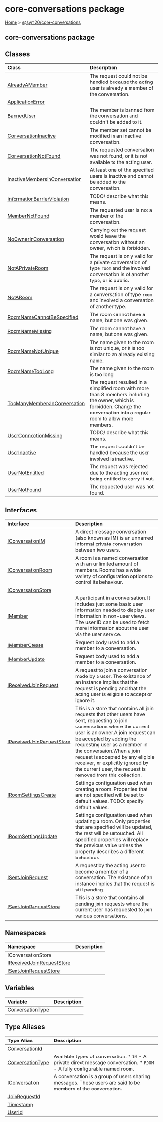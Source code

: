 # core-conversations package

[Home]() &gt; [@sym20/core-conversations](core-conversations.md)

## core-conversations package

## Classes

| Class | Description |
| :--- | :--- |
| [AlreadyAMember](core-conversations.alreadyamember.md) | The request could not be handled because the acting user is already a member of the conversation. |
| [ApplicationError](core-conversations.applicationerror.md) |  |
| [BannedUser](core-conversations.banneduser.md) | The member is banned from the conversation and couldn't be added to it. |
| [ConversationInactive](core-conversations.conversationinactive.md) | The member set cannot be modified in an inactive conversation. |
| [ConversationNotFound](core-conversations.conversationnotfound.md) | The requested conversation was not found, or it is not available to the acting user. |
| [InactiveMembersInConversation](core-conversations.inactivemembersinconversation.md) | At least one of the specified users is inactive and cannot be added to the conversation. |
| [InformationBarrierViolation](core-conversations.informationbarrierviolation.md) | TODO/ describe what this means. |
| [MemberNotFound](core-conversations.membernotfound.md) | The requested user is not a member of the conversation. |
| [NoOwnerInConversation](core-conversations.noownerinconversation.md) | Carrying out the request would leave the conversation without an owner, which is forbidden. |
| [NotAPrivateRoom](core-conversations.notaprivateroom.md) | The request is only valid for a private conversation of type `room` and the involved conversation is of another type, or is public. |
| [NotARoom](core-conversations.notaroom.md) | The request is only valid for a conversation of type `room` and involved a conversation of another type. |
| [RoomNameCannotBeSpecified](core-conversations.roomnamecannotbespecified.md) | The room cannot have a name, but one was given. |
| [RoomNameMissing](core-conversations.roomnamemissing.md) | The room cannot have a name, but one was given. |
| [RoomNameNotUnique](core-conversations.roomnamenotunique.md) | The name given to the room is not unique, or it is too similar to an already existing name. |
| [RoomNameTooLong](core-conversations.roomnametoolong.md) | The name given to the room is too long. |
| [TooManyMembersInConversation](core-conversations.toomanymembersinconversation.md) | The request resulted in a simplified room with more than 8 members including the owner, which is forbidden. Change the conversation into a regular room to allow more members. |
| [UserConnectionMissing](core-conversations.userconnectionmissing.md) | TODO/ describe what this means. |
| [UserInactive](core-conversations.userinactive.md) | The request couldn't be handled because the user involved is inactive. |
| [UserNotEntitled](core-conversations.usernotentitled.md) | The request was rejected due to the acting user not being entitled to carry it out. |
| [UserNotFound](core-conversations.usernotfound.md) | The requested user was not found. |

## Interfaces

| Interface | Description |
| :--- | :--- |
| [IConversationIM](core-conversations.iconversationim.md) | A direct message conversation \(also known as IM\) is an unnamed informal private conversation between two users. |
| [IConversationRoom](core-conversations.iconversationroom.md) | A room is a named conversation with an unlimited amount of members. Rooms has a wide variety of configuration options to control its behaviour. |
| [IConversationStore](core-conversations.iconversationstore.md) |  |
| [IMember](core-conversations.imember.md) | A participant in a conversation. It includes just some basic user information needed to display user information in non-user views. The user ID can be used to fetch more information about the user via the user service. |
| [IMemberCreate](core-conversations.imembercreate.md) | Request body used to add a member to a conversation. |
| [IMemberUpdate](core-conversations.imemberupdate.md) | Request body used to add a member to a conversation. |
| [IReceivedJoinRequest](core-conversations.ireceivedjoinrequest.md) | A request to join a conversation made by a user. The existance of an instance implies that the request is pending and that the acting user is eligible to accept or ignore it. |
| [IReceivedJoinRequestStore](core-conversations.ireceivedjoinrequeststore.md) | This is a store that contains all join requests that other users have sent, requesting to join conversations where the current user is an owner.A join request can be accepted by adding the requesting user as a member in the conversaion.When a join request is accepted by any eligible receiver, or explicitly ignored by the current user, the request is removed from this collection. |
| [IRoomSettingsCreate](core-conversations.iroomsettingscreate.md) | Settings configuration used when creating a room. Properties that are not specified will be set to default values. TODO: specify default values. |
| [IRoomSettingsUpdate](core-conversations.iroomsettingsupdate.md) | Settings configuration used when updating a room. Only properties that are specified will be updated, the rest will be untouched. All specified properties will replace the previous value unless the property describes a different behaviour. |
| [ISentJoinRequest](core-conversations.isentjoinrequest.md) | A request by the acting user to become a member of a conversation. The existance of an instance implies that the request is still pending. |
| [ISentJoinRequestStore](core-conversations.isentjoinrequeststore.md) | This is a store that contains all pending join requests where the current user has requested to join various conversations. |

## Namespaces

| Namespace | Description |
| :--- | :--- |
| [IConversationStore](core-conversations.iconversationstore.md) |  |
| [IReceivedJoinRequestStore](core-conversations.ireceivedjoinrequeststore.md) |  |
| [ISentJoinRequestStore](core-conversations.isentjoinrequeststore.md) |  |

## Variables

| Variable | Description |
| :--- | :--- |
| [ConversationType](core-conversations.conversationtype.md) |  |

## Type Aliases

| Type Alias | Description |
| :--- | :--- |
| [ConversationId](core-conversations.conversationid.md) |  |
| [ConversationType](core-conversations.conversationtype.md) | Available types of conversation: \* `IM` - A private direct message conversation. \* `ROOM` - A fully configurable named room. |
| [IConversation](core-conversations.iconversation.md) | A conversation is a group of users sharing messages. These users are said to be members of the conversation. |
| [JoinRequestId](core-conversations.joinrequestid.md) |  |
| [Timestamp](core-conversations.timestamp.md) |  |
| [UserId](core-conversations.userid.md) |  |

